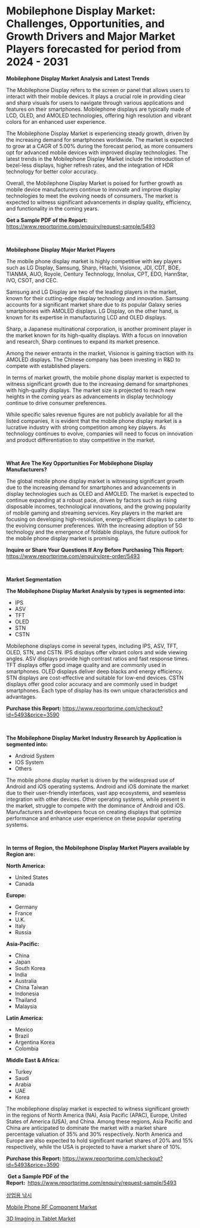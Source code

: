 <p><h1>Mobilephone Display Market: Challenges, Opportunities, and Growth Drivers and Major Market Players forecasted for period from 2024 - 2031</h1></p><p><strong>Mobilephone Display Market Analysis and Latest Trends</strong></p>
<p><p>The Mobilephone Display refers to the screen or panel that allows users to interact with their mobile devices. It plays a crucial role in providing clear and sharp visuals for users to navigate through various applications and features on their smartphones. Mobilephone displays are typically made of LCD, OLED, and AMOLED technologies, offering high resolution and vibrant colors for an enhanced user experience.</p><p>The Mobilephone Display Market is experiencing steady growth, driven by the increasing demand for smartphones worldwide. The market is expected to grow at a CAGR of 5.00% during the forecast period, as more consumers opt for advanced mobile devices with improved display technologies. The latest trends in the Mobilephone Display Market include the introduction of bezel-less displays, higher refresh rates, and the integration of HDR technology for better color accuracy.</p><p>Overall, the Mobilephone Display Market is poised for further growth as mobile device manufacturers continue to innovate and improve display technologies to meet the evolving needs of consumers. The market is expected to witness significant advancements in display quality, efficiency, and functionality in the coming years.</p></p>
<p><strong>Get a Sample PDF of the Report:&nbsp;</strong> <a href="https://www.reportprime.com/enquiry/request-sample/5493">https://www.reportprime.com/enquiry/request-sample/5493</a></p>
<p>&nbsp;</p>
<p><strong>Mobilephone Display Major Market Players</strong></p>
<p><p>The mobile phone display market is highly competitive with key players such as LG Display, Samsung, Sharp, Hitachi, Visionox, JDI, CDT, BOE, TIANMA, AUO, Royole, Century Technology, Innolux, CPT, EDO, HannStar, IVO, CSOT, and CEC. </p><p>Samsung and LG Display are two of the leading players in the market, known for their cutting-edge display technology and innovation. Samsung accounts for a significant market share due to its popular Galaxy series smartphones with AMOLED displays. LG Display, on the other hand, is known for its expertise in manufacturing LCD and OLED displays.</p><p>Sharp, a Japanese multinational corporation, is another prominent player in the market known for its high-quality displays. With a focus on innovation and research, Sharp continues to expand its market presence.</p><p>Among the newer entrants in the market, Visionox is gaining traction with its AMOLED displays. The Chinese company has been investing in R&D to compete with established players.</p><p>In terms of market growth, the mobile phone display market is expected to witness significant growth due to the increasing demand for smartphones with high-quality displays. The market size is projected to reach new heights in the coming years as advancements in display technology continue to drive consumer preferences.</p><p>While specific sales revenue figures are not publicly available for all the listed companies, it is evident that the mobile phone display market is a lucrative industry with strong competition among key players. As technology continues to evolve, companies will need to focus on innovation and product differentiation to stay competitive in the market.</p></p>
<p>&nbsp;</p>
<p><strong>What Are The Key Opportunities For Mobilephone Display Manufacturers?</strong></p>
<p><p>The global mobile phone display market is witnessing significant growth due to the increasing demand for smartphones and advancements in display technologies such as OLED and AMOLED. The market is expected to continue expanding at a robust pace, driven by factors such as rising disposable incomes, technological innovations, and the growing popularity of mobile gaming and streaming services. Key players in the market are focusing on developing high-resolution, energy-efficient displays to cater to the evolving consumer preferences. With the increasing adoption of 5G technology and the emergence of foldable displays, the future outlook for the mobile phone display market is promising.</p></p>
<p><strong>Inquire or Share Your Questions If Any Before Purchasing This Report:</strong> <a href="https://www.reportprime.com/enquiry/pre-order/5493">https://www.reportprime.com/enquiry/pre-order/5493</a></p>
<p>&nbsp;</p>
<p><strong>Market Segmentation</strong></p>
<p><strong>The Mobilephone Display Market Analysis by types is segmented into:</strong></p>
<p><ul><li>IPS</li><li>ASV</li><li>TFT</li><li>OLED</li><li>STN</li><li>CSTN</li></ul></p>
<p><p>Mobilephone displays come in several types, including IPS, ASV, TFT, OLED, STN, and CSTN. IPS displays offer vibrant colors and wide viewing angles. ASV displays provide high contrast ratios and fast response times. TFT displays offer good image quality and are commonly used in smartphones. OLED displays deliver deep blacks and energy efficiency. STN displays are cost-effective and suitable for low-end devices. CSTN displays offer good color accuracy and are commonly used in budget smartphones. Each type of display has its own unique characteristics and advantages.</p></p>
<p><strong>Purchase this Report:&nbsp;</strong><a href="https://www.reportprime.com/checkout?id=5493&price=3590">https://www.reportprime.com/checkout?id=5493&price=3590</a></p>
<p>&nbsp;</p>
<p><strong>The Mobilephone Display Market Industry Research by Application is segmented into:</strong></p>
<p><ul><li>Android System</li><li>IOS System</li><li>Others</li></ul></p>
<p><p>The mobile phone display market is driven by the widespread use of Android and iOS operating systems. Android and iOS dominate the market due to their user-friendly interfaces, vast app ecosystems, and seamless integration with other devices. Other operating systems, while present in the market, struggle to compete with the dominance of Android and iOS. Manufacturers and developers focus on creating displays that optimize performance and enhance user experience on these popular operating systems.</p></p>
<p>&nbsp;</p>
<p><strong>In terms of Region, the Mobilephone Display Market Players available by Region are:</strong></p>
<p>
    <p> <strong> North America: </strong>
        <ul>
            <li>United States</li>
            <li>Canada</li>
        </ul>
        </p> 
    <p> <strong> Europe: </strong>
        <ul>
            <li>Germany</li>
            <li>France</li>
            <li>U.K.</li>
            <li>Italy</li>
            <li>Russia</li>
        </ul>
        </p> 
    <p> <strong> Asia-Pacific: </strong>
        <ul>
            <li>China</li>
            <li>Japan</li>
            <li>South Korea</li>
            <li>India</li>
            <li>Australia</li>
            <li>China Taiwan</li>
            <li>Indonesia</li>
            <li>Thailand</li>
            <li>Malaysia</li>
        </ul>
        </p> 
    <p> <strong> Latin America: </strong>
        <ul>
            <li>Mexico</li>
            <li>Brazil</li>
            <li>Argentina Korea</li>
            <li>Colombia</li>
        </ul>
        </p> 
    <p> <strong> Middle East & Africa: </strong>
        <ul>
            <li>Turkey</li>
            <li>Saudi</li>
            <li>Arabia</li>
            <li>UAE</li>
            <li>Korea</li>
        </ul>
    </p>
    </p>
<p><p>The mobilephone display market is expected to witness significant growth in the regions of North America (NA), Asia Pacific (APAC), Europe, United States of America (USA), and China. Among these regions, Asia Pacific and China are anticipated to dominate the market with a market share percentage valuation of 35% and 30% respectively. North America and Europe are also expected to hold significant market shares of 20% and 15% respectively, while the USA is projected to have a market share of 10%.</p></p>
<p><strong>Purchase this Report: </strong><a href="https://www.reportprime.com/checkout?id=5493&price=3590">https://www.reportprime.com/checkout?id=5493&price=3590</a></p>
<p>&nbsp;<strong>Get a Sample PDF of the Report:&nbsp;&nbsp;</strong><a href="https://www.reportprime.com/enquiry/request-sample/5493">https://www.reportprime.com/enquiry/request-sample/5493</a></p>
<p><strong></strong></p>
<p><p><a href="https://github.com/LanceOlsotn8978/Market-Research-Report-List-1/blob/main/880388014472.md">상업용 낚시</a></p><p><a href="https://github.com/nicoletavirag/Market-Research-Report-List-2/blob/main/mobile-phone-rf-component-market.md">Mobile Phone RF Component Market</a></p><p><a href="https://github.com/redneck06/Market-Research-Report-List-2/blob/main/3d-imaging-in-tablet-market.md">3D Imaging in Tablet Market</a></p></p>